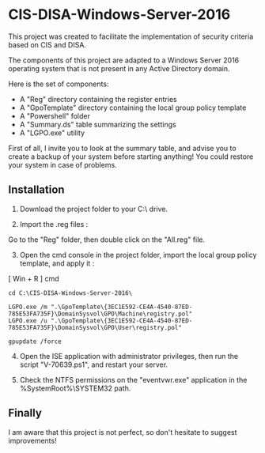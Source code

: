 # CIS-DISA-Windows-Server-2016

This project was created to facilitate the implementation of security criteria based on CIS and DISA.

The components of this project are adapted to a Windows Server 2016 operating system that is not present in any Active Directory domain.

Here is the set of components:
- A "Reg" directory containing the register entries
- A "GpoTemplate" directory containing the local group policy template
- A "Powershell" folder
- A "Summary.ds" table summarizing the settings
- A "LGPO.exe" utility

First of all, I invite you to look at the summary table, and advise you to create a backup of your system before starting anything! You could restore your system in case of problems.


## Installation

1) Download the project folder to your C:\ drive.

2) Import the .reg files :

Go to the "Reg" folder, then double click on the "All.reg" file.

3) Open the cmd console in the project folder, import the local group policy template, and apply it :

[ Win + R ] cmd

```
cd C:\CIS-DISA-Windows-Server-2016\
```
```
LGPO.exe /m ".\GpoTemplate\{3EC1E592-CE4A-4540-87ED-785E53FA735F}\DomainSysvol\GPO\Machine\registry.pol"
LGPO.exe /u ".\GpoTemplate\{3EC1E592-CE4A-4540-87ED-785E53FA735F}\DomainSysvol\GPO\User\registry.pol"
```
```
gpupdate /force
```
4) Open the ISE application with administrator privileges, then run the script "V-70639.ps1", and restart your server.

5) Check the NTFS permissions on the "eventvwr.exe" application in the %SystemRoot%\SYSTEM32 path.



## Finally

I am aware that this project is not perfect, so don't hesitate to suggest improvements!
